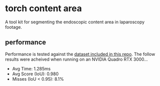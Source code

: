 # torch content area
A tool kit for segmenting the endoscopic content area in laparoscopy footage.

## performance
Performance is tested against the [dataset included in this repo](testing/data). The follow results were acheived when running on an NVIDIA Quadro RTX 3000...
- Avg Time: 1.285ms
- Avg Score (IoU): 0.980
- Misses (IoU < 0.95): 8.1%